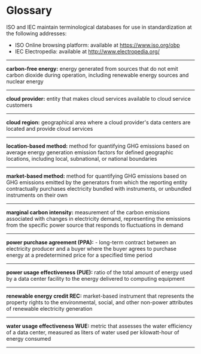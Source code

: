 # Glossary

ISO and IEC maintain terminological databases for use in standardization at the following addresses:
- ISO Online browsing platform: available at https://www.iso.org/obp
- IEC Electropedia: available at http://www.electropedia.org/
***
**carbon-free energy:** energy generated from sources that do not emit carbon dioxide during operation, including renewable energy sources and nuclear energy
***
**cloud provider:** entity that makes cloud services available to cloud service customers
***
**cloud region:** geographical area where a cloud provider's data centers are located and provide cloud services
***
**location-based method:** method for quantifying GHG emissions based on average energy generation emission factors for defined geographic locations, including local, subnational, or national boundaries
***
**market-based method:** method for quantifying GHG emissions based on GHG emissions emitted by the generators from which the reporting entity contractually purchases electricity bundled with instruments, or unbundled instruments on their own
***
**marginal carbon intensity:** measurement of the carbon emissions associated with changes in electricity demand, representing the emissions from the specific power source that responds to fluctuations in demand
***
**power purchase agreement (PPA):** - long-term contract between an electricity producer and a buyer where the buyer agrees to purchase energy at a predetermined price for a specified time period
***
**power usage effectiveness (PUE):** ratio of the total amount of energy used by a data center facility to the energy delivered to computing equipment
***
**renewable energy credit REC:** market-based instrument that represents the property rights to the environmental, social, and other non-power attributes of renewable electricity generation
***
**water usage effectiveness WUE:** metric that assesses the water efficiency of a data center, measured as liters of water used per kilowatt-hour of energy consumed
***
